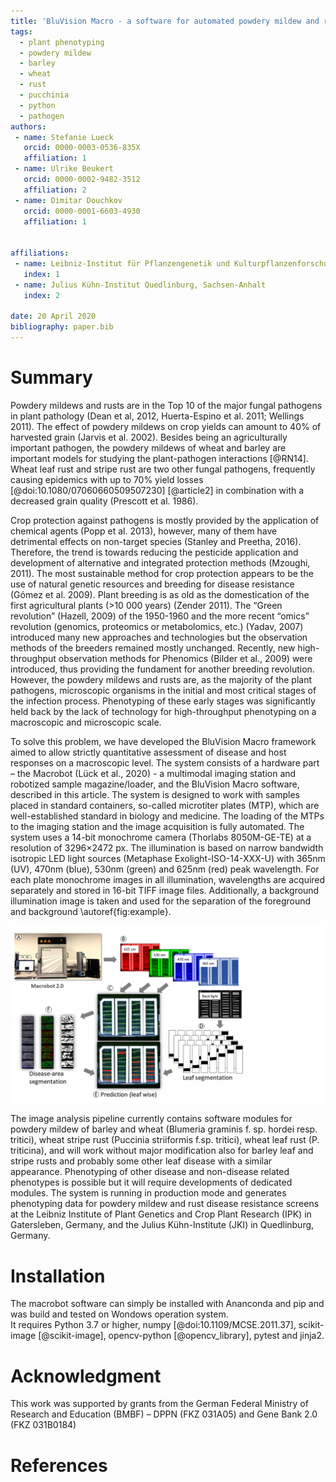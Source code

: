 ```yaml
---
title: 'BluVision Macro - a software for automated powdery mildew and rust disease quantification on detached leaves.'
tags:
  - plant phenotyping
  - powdery mildew
  - barley
  - wheat
  - rust
  - pucchinia
  - python
  - pathogen
authors:
 - name: Stefanie Lueck
   orcid: 0000-0003-0536-835X
   affiliation: 1
 - name: Ulrike Beukert
   orcid: 0000-0002-9482-3512
   affiliation: 2
 - name: Dimitar Douchkov
   orcid: 0000-0001-6603-4930
   affiliation: 1
   
 
affiliations:
 - name: Leibniz-Institut für Pflanzengenetik und Kulturpflanzenforschung Gatersleben, Stadt Seeland, Sachsen-Anhalt
   index: 1
 - name: Julius Kühn-Institut Quedlinburg, Sachsen-Anhalt
   index: 2
   
date: 20 April 2020
bibliography: paper.bib
---
```

 
# Summary

Powdery mildews and rusts are in the Top 10 of the major fungal pathogens in plant pathology (Dean et al, 2012, Huerta-Espino et al. 2011; Wellings 2011). The effect of powdery mildews on crop yields can amount to 40% of harvested grain (Jarvis et al. 2002). Besides being an agriculturally important pathogen, the powdery mildews of wheat and barley are important models for studying the plant-pathogen interactions [@RN14]. Wheat leaf rust and stripe rust are two other fungal pathogens, frequently causing epidemics with up to 70% yield losses [@doi:10.1080/07060660509507230] [@article2] in combination with a decreased grain quality (Prescott et al. 1986). 

Crop protection against pathogens is mostly provided by the application of chemical agents (Popp et al. 2013), however, many of them have detrimental effects on non-target species (Stanley and Preetha, 2016).  Therefore, the trend is towards reducing the pesticide application and development of alternative and integrated protection methods (Mzoughi, 2011). The most sustainable method for crop protection appears to be the use of natural genetic resources and breeding for disease resistance (Gómez et al. 2009). Plant breeding is as old as the domestication of the first agricultural plants (>10 000 years) (Zender 2011). The “Green revolution” (Hazell, 2009) of the 1950-1960 and the more recent “omics” revolution (genomics, proteomics or metabolomics, etc.) (Yadav, 2007) introduced many new approaches and technologies but the observation methods of the breeders remained mostly unchanged. Recently, new high-throughput observation methods for Phenomics (Bilder et al., 2009) were introduced, thus providing the fundament for another breeding revolution. However, the powdery mildews and rusts are, as the majority of the plant pathogens, microscopic organisms in the initial and most critical stages of the infection process. Phenotyping of these early stages was significantly held back by the lack of technology for high-throughput phenotyping on a macroscopic and microscopic scale. 

To solve this problem, we have developed the BluVision Macro framework aimed to allow strictly quantitative assessment of disease and host responses on a macroscopic level. The system consists of a hardware part – the Macrobot (Lück et al., 2020) - a multimodal imaging station and robotized sample magazine/loader, and the BluVision Macro software, described in this article. The system is designed to work with samples placed in standard containers, so-called microtiter plates (MTP), which are well-established standard in biology and medicine. The loading of the MTPs to the imaging station and the image acquisition is fully automated. The system uses a 14-bit monochrome camera (Thorlabs 8050M-GE-TE) at a resolution of 3296×2472 px. The illumination is based on narrow bandwidth isotropic LED light sources (Metaphase Exolight-ISO-14-XXX-U) with 365nm (UV), 470nm (blue), 530nm (green) and 625nm (red) peak wavelength. For each plate monochrome images in all illumination, wavelengths are acquired separately and stored in 16-bit TIFF image files. Additionally, a background illumination image is taken and used for the separation of the foreground and background \autoref{fig:example}.

![Macrobot pipline.\label{fig:example}](Macrobot_Figure1.png)

The image analysis pipeline currently contains software modules for powdery mildew of barley and wheat (Blumeria graminis f. sp. hordei resp. tritici), wheat stripe rust (Puccinia striiformis f.sp. tritici), wheat leaf rust (P. triticina), and will work without major modification also for barley leaf and stripe rusts and probably some other leaf disease with a similar appearance. Phenotyping of other disease and non-disease related phenotypes is possible but it will require developments of dedicated modules. The system is running in production mode and generates phenotyping data for powdery mildew and rust disease resistance screens at the Leibniz Institute of Plant Genetics and Crop Plant Research (IPK) in Gatersleben, Germany, and the Julius Kühn-Institute (JKI) in Quedlinburg, Germany.


 
# Installation
The macrobot software can simply be installed with Ananconda and pip and was build and tested on Wondows operation system. <br>
It requires Python 3.7 or higher, numpy [@doi:10.1109/MCSE.2011.37], scikit-image [@scikit-image], opencv-python [@opencv_library], pytest and jinja2. 

# Acknowledgment
This work was supported by grants from the German Federal Ministry of Research and Education (BMBF) – DPPN (FKZ 031A05) and Gene Bank 2.0  (FKZ 031B0184)

# References
